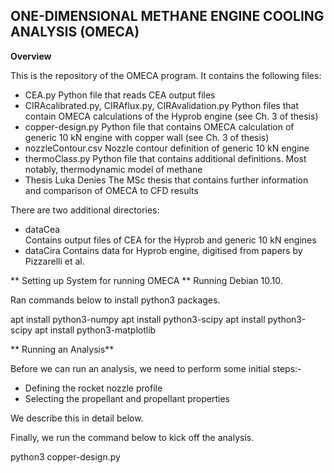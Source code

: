 ONE-DIMENSIONAL METHANE ENGINE COOLING ANALYSIS (OMECA)
-------------------------------------------------------
**Overview**

This is the repository of the OMECA program. It contains the following files:
- CEA.py 
    Python file that reads CEA output files
- CIRAcalibrated.py, CIRAflux.py, CIRAvalidation.py
    Python files that contain OMECA calculations of the Hyprob engine (see Ch. 3 of thesis)
- copper-design.py
    Python file that contains OMECA calculation of generic 10 kN engine with copper wall 
    (see Ch. 3 of thesis)
- nozzleContour.csv
    Nozzle contour definition of generic 10 kN engine
- thermoClass.py
    Python file that contains additional definitions. Most notably, thermodynamic model of methane
- Thesis Luka Denies
    The MSc thesis that contains further information and comparison of OMECA to CFD results
    
There are two additional directories:
- dataCea  
    Contains output files of CEA for the Hyprob and generic 10 kN engines
- dataCira
    Contains data for Hyprob engine, digitised from papers by Pizzarelli et al.


** Setting up System for running OMECA **
Running Debian 10.10.


Ran commands below to install python3 packages.

  apt install python3-numpy
  apt install python3-scipy
  apt install python3-scipy
  apt install python3-matplotlib



** Running an Analysis**

Before we can run an analysis, we need to perform some initial steps:-
- Defining the rocket nozzle profile
- Selecting the propellant and propellant properties

We describe this in detail below.


Finally, we run the command below to kick off the analysis.


python3 copper-design.py

